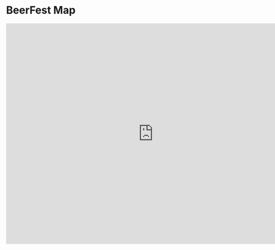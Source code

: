 # BeerFest Map

<iframe width="800" height="600" frameborder="0" allowfullscreen src="https://arcg.is/1vv4af0"></iframe>
